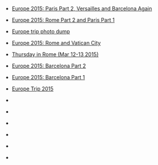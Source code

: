 
- [Europe 2015: Paris Part 2, Versailles and Barcelona Again](/2015/05/europe-2015-paris-part-2-and-versailles/)

- [Europe 2015: Rome Part 2 and Paris Part 1](/2015/05/europe-2015-rome-part-2-and-paris-part-1/)

- [Europe trip photo dump](/2015/04/europe-trip/)

- [Europe 2015: Rome and Vatican City](/2015/04/europe-2015-rome-and-vatican-city/)

- [Thursday in Rome (Mar 12-13 2015)](/2015/04/thursday-in-rome/)

- [Europe 2015: Barcelona Part 2](/2015/04/europe-2015-barcelona-part-2/)

- [Europe 2015: Barcelona Part 1](/2015/04/europe-2015-barcelona-part-1/)

- [Europe Trip 2015](/2015/03/europe-trip-2015/)

- [](/2015/03/10153662334988912/)

- [](/2015/03/10153647873398912/)

- [](/2015/03/10153644653313912/)

- [](/2015/03/10153638172623912/)

- [](/2015/03/10153633746683912/)

- [](/2015/03/10153631222618912/)
